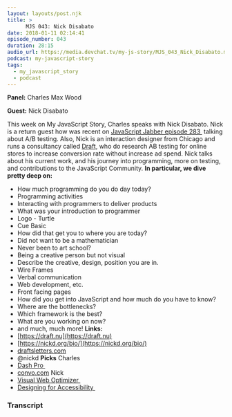 ```yaml
---
layout: layouts/post.njk
title: >
      MJS 043: Nick Disabato
date: 2018-01-11 02:14:41
episode_number: 043
duration: 28:15
audio_url: https://media.devchat.tv/my-js-story/MJS_043_Nick_Disabato.mp3
podcast: my-javascript-story
tags: 
  - my_javascript_story
  - podcast
---
```


 **Panel:** Charles Max Wood 
 
 **Guest:** Nick Disabato 
 
 This week on My JavaScript Story, Charles speaks with Nick Disabato. Nick is a return guest how was recent on [JavaScript Jabber episode 283&nbsp;](https://devchat.tv/js-jabber/jsj-283-ab-testing-nick-disabato) talking about A/B testing. Also, Nick is an interaction designer from Chicago and runs a consultancy called [Draft](https://draft.nu), who do research AB testing for online stores to increase conversion rate without increase ad spend. Nick talks about his current work, and his journey into programming, more on testing, and contributions to the JavaScript Community. **In particular, we dive pretty deep on:**
- How much programming do you do day today?
- Programming activities
- Interacting with programmers to deliver products
- What was your introduction to programmer
- Logo - Turtle
- Cue Basic
- How did that get you to where you are today?
- Did not want to be a mathematician
- Never been to art school?
- Being a creative person but not visual
- Describe the creative, design, position you are in.
- Wire Frames
- Verbal communication
- Web development, etc.
- Front facing pages
- How did you get into JavaScript and how much do you have to know?
- Where are the bottlenecks?
- Which framework is the best?
- What are you working on now?
- and much, much more!
**Links:&nbsp;**
- [https://draft.nu](https://draft.nu)
- [https://nickd.org/bio/](https://nickd.org/bio/)
- [draftsletters.com](http://draftsletters.com)
- @nickd
**Picks** Charles
- [Dash Pro&nbsp;](https://www.amazon.com/s/?ie=UTF8&keywords=the+dash+pro&tag=googhydr-20&index=aps&hvadid=241944799904&hvpos=1t2&hvnetw=g&hvrand=6798390131814822469&hvpone=&hvptwo=&hvqmt=b&hvdev=c&hvdvcmdl=&hvlocint=&hvlocphy=9028550&hvtargid=aud-397161105788:kwd-312865236386&ref=pd_sl_1nx37wfpxk_b)
- [convo.com](http://convo.com)
Nick
- [Visual Web Optimizer&nbsp;](https://vwo.com/campaign/get-started/?ads_cmpid=956514186&ads_adid=49202577724&ads_matchtype=e&ads_network=g&ads_creative=236620785010&utm_term=visual%20web%20optimizer&ads_targetid=kwd-336374200770&utm_campaign=&utm_source=adwords&utm_medium=ppc&ttv=2&gclid=Cj0KCQiAkNfSBRCSARIsAL-u3X-gWjQyn3-cE86bTehPvUT29YzmSctOAJcEqlXPYN-tftIUpmklqKsaAi1qEALw_wcB)
- [Designing for Accessibility&nbsp;](https://www.amazon.com/Accessibility-Everyone-Laura-Kalbag/dp/1937557618)


### Transcript


